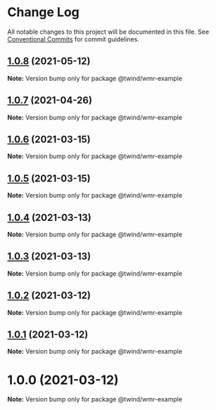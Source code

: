 # Change Log

All notable changes to this project will be documented in this file.
See [Conventional Commits](https://conventionalcommits.org) for commit guidelines.

## [1.0.8](https://github.com/tw-in-js/use-twind-with/compare/@twind/wmr-example@1.0.7...@twind/wmr-example@1.0.8) (2021-05-12)

**Note:** Version bump only for package @twind/wmr-example

## [1.0.7](https://github.com/tw-in-js/use-twind-with/compare/@twind/wmr-example@1.0.6...@twind/wmr-example@1.0.7) (2021-04-26)

**Note:** Version bump only for package @twind/wmr-example

## [1.0.6](https://github.com/tw-in-js/use-twind-with/compare/@twind/wmr-example@1.0.5...@twind/wmr-example@1.0.6) (2021-03-15)

**Note:** Version bump only for package @twind/wmr-example

## [1.0.5](https://github.com/tw-in-js/use-twind-with/compare/@twind/wmr-example@1.0.4...@twind/wmr-example@1.0.5) (2021-03-15)

**Note:** Version bump only for package @twind/wmr-example

## [1.0.4](https://github.com/tw-in-js/use-twind-with/compare/@twind/wmr-example@1.0.3...@twind/wmr-example@1.0.4) (2021-03-13)

**Note:** Version bump only for package @twind/wmr-example

## [1.0.3](https://github.com/tw-in-js/use-twind-with/compare/@twind/wmr-example@1.0.2...@twind/wmr-example@1.0.3) (2021-03-13)

**Note:** Version bump only for package @twind/wmr-example

## [1.0.2](https://github.com/tw-in-js/use-twind-with/compare/@twind/wmr-example@1.0.1...@twind/wmr-example@1.0.2) (2021-03-12)

**Note:** Version bump only for package @twind/wmr-example

## [1.0.1](https://github.com/tw-in-js/use-twind-with/compare/@twind/wmr-example@1.0.0...@twind/wmr-example@1.0.1) (2021-03-12)

**Note:** Version bump only for package @twind/wmr-example

# 1.0.0 (2021-03-12)

**Note:** Version bump only for package @twind/wmr-example
